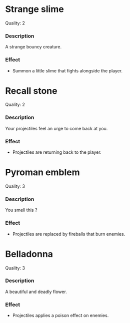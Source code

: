 # Strange slime  
Quality: 2  
### Description  
A strange bouncy creature.  
### Effect  
- Summon a little slime that fights alongside the player.  

# Recall stone  
Quality: 2
### Description  
Your projectiles feel an urge to come back at you.  
### Effect  
- Projectiles are returning back to the player.  

# Pyroman emblem  
Quality: 3  
### Description  
You smell this ?  
### Effect  
- Projectiles are replaced by fireballs that burn enemies.

# Belladonna  
Quality: 3  
### Description  
A beautiful and deadly flower.  
### Effect  
- Projectiles applies a poison effect on enemies.  
